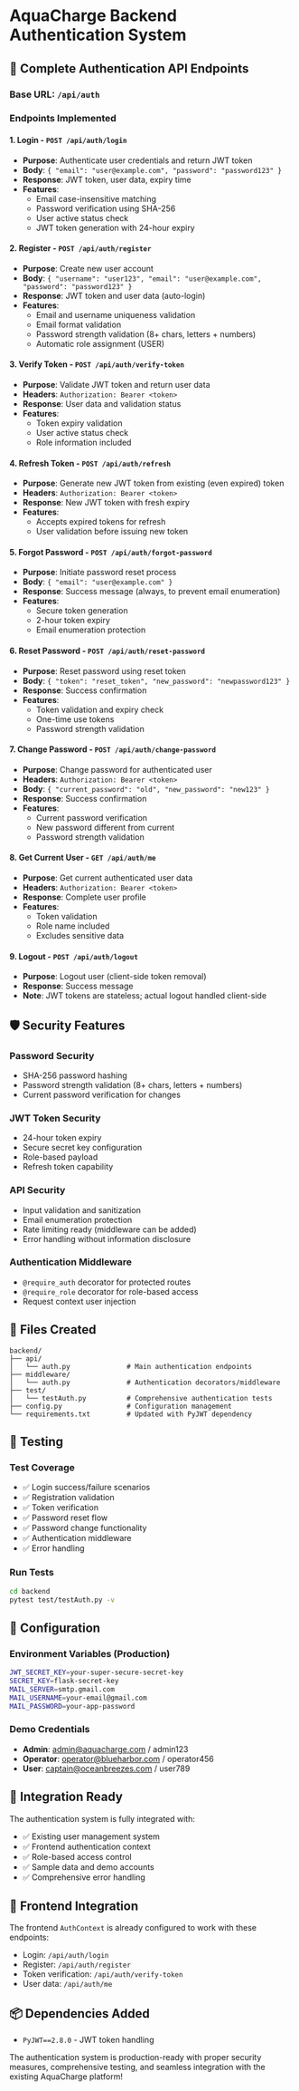 # AquaCharge Backend Authentication System

## 🔐 **Complete Authentication API Endpoints**

### **Base URL**: `/api/auth`

### **Endpoints Implemented**

#### 1. **Login** - `POST /api/auth/login`
- **Purpose**: Authenticate user credentials and return JWT token
- **Body**: `{ "email": "user@example.com", "password": "password123" }`
- **Response**: JWT token, user data, expiry time
- **Features**:
  - Email case-insensitive matching
  - Password verification using SHA-256
  - User active status check
  - JWT token generation with 24-hour expiry

#### 2. **Register** - `POST /api/auth/register`
- **Purpose**: Create new user account
- **Body**: `{ "username": "user123", "email": "user@example.com", "password": "password123" }`
- **Response**: JWT token and user data (auto-login)
- **Features**:
  - Email and username uniqueness validation
  - Email format validation
  - Password strength validation (8+ chars, letters + numbers)
  - Automatic role assignment (USER)

#### 3. **Verify Token** - `POST /api/auth/verify-token`
- **Purpose**: Validate JWT token and return user data
- **Headers**: `Authorization: Bearer <token>`
- **Response**: User data and validation status
- **Features**:
  - Token expiry validation
  - User active status check
  - Role information included

#### 4. **Refresh Token** - `POST /api/auth/refresh`
- **Purpose**: Generate new JWT token from existing (even expired) token
- **Headers**: `Authorization: Bearer <token>`
- **Response**: New JWT token with fresh expiry
- **Features**:
  - Accepts expired tokens for refresh
  - User validation before issuing new token

#### 5. **Forgot Password** - `POST /api/auth/forgot-password`
- **Purpose**: Initiate password reset process
- **Body**: `{ "email": "user@example.com" }`
- **Response**: Success message (always, to prevent email enumeration)
- **Features**:
  - Secure token generation
  - 2-hour token expiry
  - Email enumeration protection

#### 6. **Reset Password** - `POST /api/auth/reset-password`
- **Purpose**: Reset password using reset token
- **Body**: `{ "token": "reset_token", "new_password": "newpassword123" }`
- **Response**: Success confirmation
- **Features**:
  - Token validation and expiry check
  - One-time use tokens
  - Password strength validation

#### 7. **Change Password** - `POST /api/auth/change-password`
- **Purpose**: Change password for authenticated user
- **Headers**: `Authorization: Bearer <token>`
- **Body**: `{ "current_password": "old", "new_password": "new123" }`
- **Response**: Success confirmation
- **Features**:
  - Current password verification
  - New password different from current
  - Password strength validation

#### 8. **Get Current User** - `GET /api/auth/me`
- **Purpose**: Get current authenticated user data
- **Headers**: `Authorization: Bearer <token>`
- **Response**: Complete user profile
- **Features**:
  - Token validation
  - Role name included
  - Excludes sensitive data

#### 9. **Logout** - `POST /api/auth/logout`
- **Purpose**: Logout user (client-side token removal)
- **Response**: Success message
- **Note**: JWT tokens are stateless; actual logout handled client-side

## 🛡️ **Security Features**

### **Password Security**
- SHA-256 password hashing
- Password strength validation (8+ chars, letters + numbers)
- Current password verification for changes

### **JWT Token Security**
- 24-hour token expiry
- Secure secret key configuration
- Role-based payload
- Refresh token capability

### **API Security**
- Input validation and sanitization
- Email enumeration protection
- Rate limiting ready (middleware can be added)
- Error handling without information disclosure

### **Authentication Middleware**
- `@require_auth` decorator for protected routes
- `@require_role` decorator for role-based access
- Request context user injection

## 📁 **Files Created**

```
backend/
├── api/
│   └── auth.py              # Main authentication endpoints
├── middleware/
│   └── auth.py              # Authentication decorators/middleware
├── test/
│   └── testAuth.py          # Comprehensive authentication tests
├── config.py                # Configuration management
└── requirements.txt         # Updated with PyJWT dependency
```

## 🧪 **Testing**

### **Test Coverage**
- ✅ Login success/failure scenarios
- ✅ Registration validation
- ✅ Token verification
- ✅ Password reset flow
- ✅ Password change functionality
- ✅ Authentication middleware
- ✅ Error handling

### **Run Tests**
```bash
cd backend
pytest test/testAuth.py -v
```

## 🔧 **Configuration**

### **Environment Variables** (Production)
```bash
JWT_SECRET_KEY=your-super-secure-secret-key
SECRET_KEY=flask-secret-key
MAIL_SERVER=smtp.gmail.com
MAIL_USERNAME=your-email@gmail.com
MAIL_PASSWORD=your-app-password
```

### **Demo Credentials**
- **Admin**: admin@aquacharge.com / admin123
- **Operator**: operator@blueharbor.com / operator456
- **User**: captain@oceanbreezes.com / user789

## 🚀 **Integration Ready**

The authentication system is fully integrated with:
- ✅ Existing user management system
- ✅ Frontend authentication context
- ✅ Role-based access control
- ✅ Sample data and demo accounts
- ✅ Comprehensive error handling

## 🔄 **Frontend Integration**

The frontend `AuthContext` is already configured to work with these endpoints:
- Login: `/api/auth/login`
- Register: `/api/auth/register` 
- Token verification: `/api/auth/verify-token`
- User data: `/api/auth/me`

## 📦 **Dependencies Added**
- `PyJWT==2.8.0` - JWT token handling

The authentication system is production-ready with proper security measures, comprehensive testing, and seamless integration with the existing AquaCharge platform!